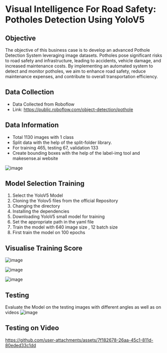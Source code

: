 # Visual Intelligence For Road Safety: Potholes Detection Using YoloV5

## Objective
The objective of this business case is to develop an advanced Pothole Detection System leveraging image datasets. Potholes pose significant risks to road safety and infrastructure, leading to accidents, vehicle damage, and increased maintenance costs. By implementing an automated system to detect and monitor potholes, we aim to enhance road safety, reduce maintenance expenses, and contribute to overall transportation efficiency.

## Data Collection
*  Data Collected from Roboflow
* Link: https://public.roboflow.com/object-detection/pothole

## Data Information
* Total 1130 images with 1 class
* Split data with the help of the split-folder library.
* For training 465, testing 67, validation 133
* Create bounding boxes with the help of the label-img tool and makesense.ai website

  
![image](https://github.com/user-attachments/assets/3536270a-6732-4dd1-85e8-47f78035119b)

## Model Selection Training
 1. Select the YoloV5 Model 
 2. Cloning the Yolov5 files from the official Repository
 3. Changing the directory
 4. Installing the dependencies
 5. Downloading YoloV5 small model for training 
 6. Set the appropriate path in the yaml file
 7. Train the model with 640 image size , 12 batch size
 8. First train the model on 100 epochs

## Visualise Training Score 
![image](https://github.com/user-attachments/assets/f5e78186-bd41-4524-a65f-b77de80e966d)

![image](https://github.com/user-attachments/assets/f664bb50-f25c-4290-8793-d338a459c396)

![image](https://github.com/user-attachments/assets/463ee9f9-3675-4c7b-a514-09baa8c86f46)


##  Testing 
Evaluate the Model on the testing images with different angles as well as on videos
![image](https://github.com/user-attachments/assets/9df86a05-2c11-4682-b3ca-bc179192b630)

## Testing on Video

https://github.com/user-attachments/assets/7f182678-26aa-45c1-811d-80eded33c1dd




